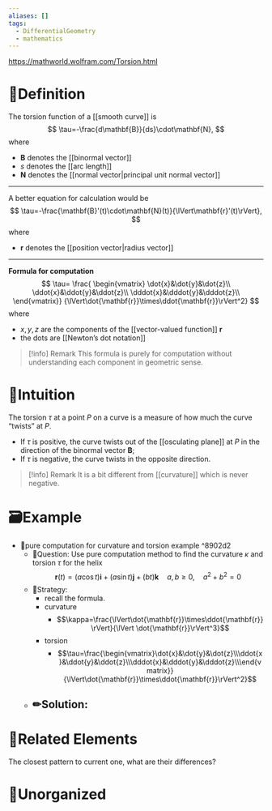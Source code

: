 ```yaml
---
aliases: []
tags:
  - DifferentialGeometry
  - mathematics
---
```


https://mathworld.wolfram.com/Torsion.html
# 📝Definition
The torsion function of a [[smooth curve]] is
$$
\tau=-\frac{d\mathbf{B}}{ds}\cdot\mathbf{N},
$$
where
- $\mathbf{B}$ denotes the [[binormal vector]]
- $s$ denotes the [[arc length]]
- $\mathbf{N}$ denotes the [[normal vector|principal unit normal vector]]
___
A better equation for calculation would be
$$
\tau=-\frac{\mathbf{B}'(t)\cdot\mathbf{N}(t)}{\lVert\mathbf{r}'(t)\rVert},
$$
where
- $\mathbf{r}$ denotes the [[position vector|radius vector]]

___
**Formula for computation**
$$
\tau=
\frac{
\begin{vmatrix}
\dot{x}&\dot{y}&\dot{z}\\
\ddot{x}&\ddot{y}&\ddot{z}\\
\dddot{x}&\dddot{y}&\dddot{z}\\
\end{vmatrix}}
{\lVert\dot{\mathbf{r}}\times\ddot{\mathbf{r}}\rVert^2}
$$
where
- $x,y,z$ are the components of the [[vector-valued function]] $\mathbf{r}$
- the dots are [[Newton’s dot notation]]

> [!info] Remark
> This formula is purely for computation without understanding each component in geometric sense.

# 🧠Intuition
The torsion $\tau$ at a point $P$ on a curve is a measure of how much the curve “twists” at $P$.
- If $\tau$ is positive, the curve twists out of the [[osculating plane]] at $P$ in the direction of the binormal vector $\mathbf{B}$;
- If $\tau$ is negative, the curve twists in the opposite direction.

> [!info] Remark
> It is a bit different from [[curvature]] which is never negative.

# 🗃Example
- 📁pure computation for curvature and torsion example ^8902d2
	- 💬Question: Use pure computation method to find the curvature $\kappa$ and torsion $\tau$ for the helix $$\mathbf{r}(t) = (a\cos t)\mathbf{i} + (a\sin t)\mathbf{j} + (bt)\mathbf{k}\quad a,b\geq0,\quad a^2+b^2=0$$
	- 🏹Strategy:
		- recall the formula.
		- curvature
			- $$\kappa=\frac{\lVert\dot{\mathbf{r}}\times\ddot{\mathbf{r}}\rVert}{\lVert \dot{\mathbf{r}}\rVert^3}$$
		- torsion
			- $$\tau=\frac{\begin{vmatrix}\dot{x}&\dot{y}&\dot{z}\\\ddot{x}&\ddot{y}&\ddot{z}\\\dddot{x}&\dddot{y}&\dddot{z}\\\end{vmatrix}}{\lVert\dot{\mathbf{r}}\times\ddot{\mathbf{r}}\rVert^2}$$
	- ✏Solution:
		- 

# 🌱Related Elements
The closest pattern to current one, what are their differences?


# 🍂Unorganized